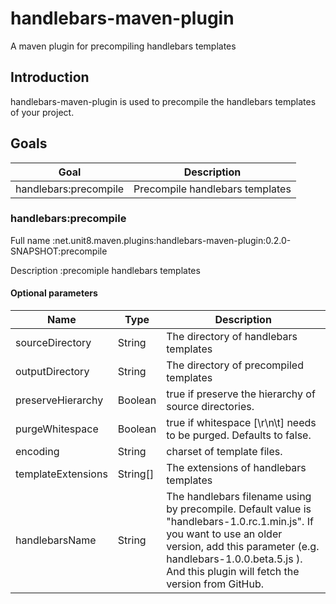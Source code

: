 handlebars-maven-plugin
=======================

A maven plugin for precompiling handlebars templates

Introduction
------------

handlebars-maven-plugin is used to precompile the handlebars templates of your project.

Goals
-----

Goal                 |Description
---------------------|-------------------------------
handlebars:precompile|Precompile handlebars templates

### handlebars:precompile

Full name
:net.unit8.maven.plugins:handlebars-maven-plugin:0.2.0-SNAPSHOT:precompile

Description
:precomiple handlebars templates

#### Optional parameters

Name              |Type    |Description
------------------|--------|--------------------------------------
sourceDirectory   |String  |The directory of handlebars templates
outputDirectory   |String  |The directory of precompiled templates
preserveHierarchy |Boolean |true if preserve the hierarchy of source directories.
purgeWhitespace   |Boolean |true if whitespace [\r\n\t] needs to be purged. Defaults to false.
encoding          |String  |charset of template files.
templateExtensions|String[]|The extensions of handlebars templates
handlebarsName    |String  |The handlebars filename using by precompile. Default value is "handlebars-1.0.rc.1.min.js". If you want to use an older version, add this parameter (e.g. handlebars-1.0.0.beta.5.js ). And this plugin will fetch the version from GitHub.
